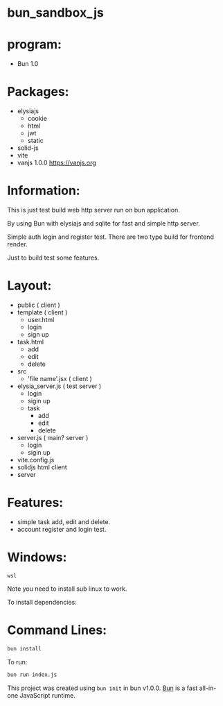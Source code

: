 # bun_sandbox_js

# program:
 * Bun 1.0

# Packages:
 * elysiajs
   * cookie
   * html
   * jwt
   * static
 * solid-js
 * vite
 * vanjs 1.0.0  https://vanjs.org

# Information:
  This is just test build web http server run on bun application.

  By using Bun with elysiajs and sqlite for fast and simple http server.

  Simple auth login and register test. There are two type build for frontend render.

  Just to build test some features.

# Layout:
 * public ( client )
 * template ( client )
   * user.html
    * login
    * sign up
  * task.html
    * add
    * edit
    * delete
 * src
    * 'file name'.jsx ( client )
 * elysia_server.js ( test server )
   * login
   * sigin up
   * task
     * add
     * edit
     * delete
 * server.js ( main? server )
   * login
   * sigin up
 * vite.config.js
  * solidjs html client
  * server

# Features:
 * simple task add, edit and delete.
 * account register and login test.

# Windows:
```
wsl
```
Note you need to install sub linux to work.

To install dependencies:

# Command Lines:
```bash
bun install
```

To run:

```bash
bun run index.js
```

This project was created using `bun init` in bun v1.0.0. [Bun](https://bun.sh) is a fast all-in-one JavaScript runtime.
